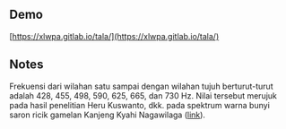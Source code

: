 ## Demo

[https://xlwpa.gitlab.io/tala/](https://xlwpa.gitlab.io/tala/)

## Notes

Frekuensi dari wilahan satu sampai dengan wilahan tujuh berturut-turut adalah 428, 455, 498, 590, 625, 665, dan 730 Hz. Nilai tersebut merujuk pada hasil penelitian Heru Kuswanto, dkk. pada spektrum warna bunyi saron ricik gamelan Kanjeng Kyahi Nagawilaga ([link](http://staff.uny.ac.id/sites/default/files/131656346/Kajian%20Spektrum%20Warna%20Bunyi%20Saron%20Ricik%20(Heru%20Kuswanto,%20Sumarna,%20Agus%20Purwanto).pdf.pdf)).